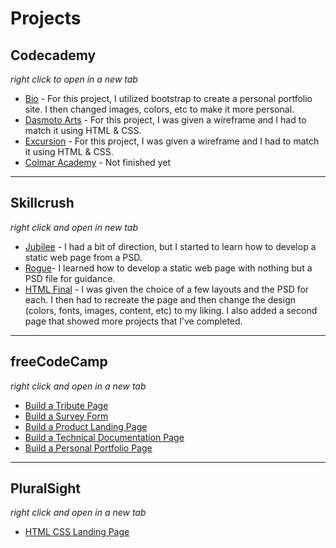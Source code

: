 # Projects
## Codecademy
_right click to open in a new tab_
* [Bio](https://tiffin-filion.github.io/codecademy/Bio/index.html) - For this project, I utilized bootstrap to create a personal portfolio site. I then changed images, colors, etc to make it more personal.
* [Dasmoto Arts](https://tiffin-filion.github.io/codecademy/dasmoto-arts/index.html) - For this project, I was given a wireframe and I had to match it using HTML & CSS.
* [Excursion](https://tiffin-filion.github.io/codecademy/Excursion/index.html) - For this project, I was given a wireframe and I had to match it using HTML & CSS.
* [Colmar Academy]() - Not finished yet
* * *
## Skillcrush
_right click and open in new tab_
* [Jubilee](https://tiffin-filion.github.io/skillcrush/jubilee/index.html) - I had a bit of direction, but I started to learn how to develop a static web page from a PSD.
* [Rogue](https://tiffin-filion.github.io/skillcrush/rogue/index.html)- I learned how to develop a static web page with nothing but a PSD file for guidance.
* [HTML Final](https://tiffin-filion.github.io/skillcrush/skillcrush-html-final/index.html) - I was given the choice of a few layouts and the PSD for each. I then had to recreate the page and then change the design (colors, fonts, images, content, etc) to my liking. I also added a second page that showed more projects that I’ve completed.
* * *
## freeCodeCamp
_right click and open in a new tab_
* [Build a Tribute Page](https://tiffin-filion.github.io/freecodecamp/responsive/tribute/index.html)
* [Build a Survey Form](https://tiffin-filion.github.io/freecodecamp/responsive/survey/index.html)
* [Build a Product Landing Page](https://tiffin-filion.github.io/freecodecamp/responsive/product/index.html)
* [Build a Technical Documentation Page](https://tiffin-filion.github.io/freecodecamp/responsive/tech-doc/index.html)
* [Build a Personal Portfolio Page](https://tiffin-filion.github.io/freecodecamp/responsive/portfolio/index.html)
* * *
## PluralSight
_right click and open in a new tab_
* [HTML CSS Landing Page](https://tiffin-filion.github.io/pluralsight/html-css-landing-page/index.html)
